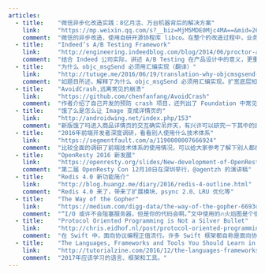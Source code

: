 ```yaml
---
articles:
  - title:    "微信异步化改造实践：8亿月活、万台机器背后的解决方案"
    link:     "https://mp.weixin.qq.com/s?__biz=MjM5MDE0Mjc4MA==&mid=2650994996&idx=1&sn=e13c69b6afb38bd93e78966a3ba4e6f4&chksm=bdbf01678ac888716fd3a9949f6a45378507644699acc0e9edc75a356c7bb2d2c5ba32cce151&mpshare=1&scene=1&srcid=1207WuGo8zjwzysmau1dBa7A&key=9ed31d4918c154c8dc04c04f541f90d4f3ebab83116d7cd1f49b66d0aceb307687b96c47e1aaa1aa0ac3c86cef36fa04315390a5c5a4912bb7727220ef45582795428f1d8b733530811c23daad5e8210&ascene=0&uin=NTc5MjA1&devicetype=iMac+MacBookPro12%2C1+OSX+OSX+10.12.1+build(16B2555)&version=12010010&nettype=WIFI&fontScale=100&pass_ticket=Z5eKt0BnsIxnpxeUPFksWnlZLYlbdahIqKpYstUNiSQ%3D"
    comment:  "微信的异步改造，使用自研开源协程库 libco。在整个的改造过程中，业务逻辑代码基本没有改变，修改只是在框架层代码。"
  - title:    "Indeed’s A/B Testing Framework"
    link:     "http://engineering.indeedblog.com/blog/2014/06/proctor-a-b-testing-framework/"
    comment:  "结合 Indeed 公司实际，讲述 A/B Testing 在产品设计中的意义，更重要的是有切实可行的工程化方案，附带框架源码和实验配置平台"
  - title:    "为什么 objc_msgSend 必须用汇编实现（翻译）"
    link:     "http://tutuge.me/2016/06/19/translation-why-objcmsgsend-must-be-written-in-assembly/"
    comment:  "如题目所述，解释了为什么 objc_msgSend 必须用汇编实现。扩宽底层知识"
  - title:    "AvoidCrash,远离常见的崩溃"
    link:     "https://github.com/chenfanfang/AvoidCrash"
    comment:  "作者介绍了自己开发的预防 crash 项目，还列出了 Foundation 中常见的 crash。各家 App 都有类似的工具，不必使用作者的，而 crash 列表总结的非常详细，值得用来查漏补缺。"
  - title:    "饿了么是怎么让 Image 变成详情页的"
    link:     "http://androidwing.net/index.php/153"
    comment:  "新版饿了吗进入商品详情页的交互确实吊炸天，有兴许可以研究一下其中的原理"
  - title:    "2016年前端开发者深度调研，看看别人使用什么技术体系"
    link:     "https://segmentfault.com/a/1190000007666924"
    comment:  "比较全面的调研了前端技术体系的使用情况，可以给大家参考了解下别人都在用什么技术"
  - title:    "OpenResty 2016 新发展"
    link:     "https://openresty.org/slides/New-development-of-OpenResty-in-2016.pdf"
    comment:  "第二届 OpenResty Con 12月10日在深圳举行，@agentzh 的演讲稿"
  - title:    "Redis 4.0 新功能简介"
    link:     "http://blog.huangz.me/diary/2016/redis-4-outline.html"
    comment:  "Redis 4.0 来了，带来了扩展模块、psync 2.0、LRU 优化等"
  - title:    "The Way of the Gopher"
    link:     "https://medium.com/digg-data/the-way-of-the-gopher-6693db15ae1f"
    comment:  "“I/O 或许不会阻塞服务器，但是你的代码会啊。”文中使用的🔥火焰图是个很好的性能分析工具。"
  - title:    "Protocol Oriented Programming is Not a Silver Bullet"
    link:     "http://chris.eidhof.nl/post/protocol-oriented-programming/"
    comment:  "在 Swift 中，面向协议编程正值流行。许多 Swift 框架都自称是面向协议编程的，一些开源库甚至将其标榜为特点。而我认为，很多时候眼下的问题本可以用一种更简单的方法解决，但是在 Swift 中我们过度使用各种协议了。简言之：不要教条地使用（或避免）协议。"
  - title:    "The Languages, Frameworks and Tools You Should Learn in 2017"
    link:     "http://tutorialzine.com/2016/12/the-languages-frameworks-tools-you-should-learn-in-2017/"
    comment:  "2017年应该学习的语言、框架和工具。"
---
```

